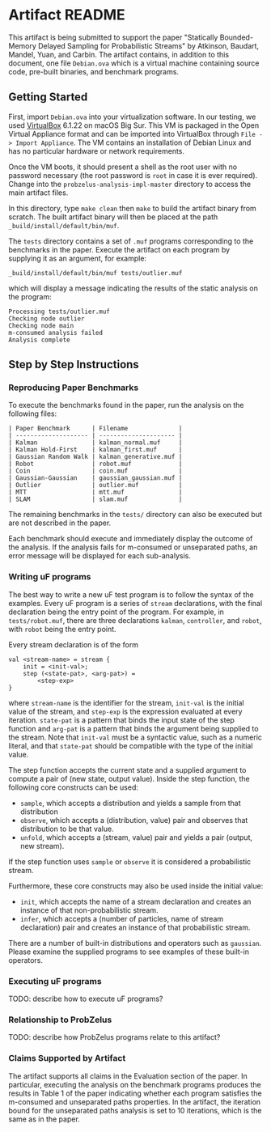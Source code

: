 # Artifact README

This artifact is being submitted to support the paper "Statically Bounded-Memory Delayed Sampling for Probabilistic Streams" by Atkinson, Baudart, Mandel, Yuan, and Carbin. The artifact contains, in addition to this document, one file `Debian.ova` which is a virtual machine containing source code, pre-built binaries, and benchmark programs.

## Getting Started

First, import `Debian.ova` into your virtualization software. In our testing, we used [VirtualBox](https://www.virtualbox.org) 6.1.22 on macOS Big Sur. This VM is packaged in the Open Virtual Appliance format and can be imported into VirtualBox through `File -> Import Appliance`. The VM contains an installation of Debian Linux and has no particular hardware or network requirements.

Once the VM boots, it should present a shell as the root user with no password necessary (the root password is `root` in case it is ever required). Change into the `probzelus-analysis-impl-master` directory to access the main artifact files.

In this directory, type `make clean` then `make` to build the artifact binary from scratch. The built artifact binary will then be placed at the path `_build/install/default/bin/muf`.

The `tests` directory contains a set of `.muf` programs corresponding to the benchmarks in the paper. Execute the artifact on each program by supplying it as an argument, for example:

```shell
_build/install/default/bin/muf tests/outlier.muf
```

which will display a message indicating the results of the static analysis on the program:

```text
Processing tests/outlier.muf
Checking node outlier
Checking node main
m-consumed analysis failed
Analysis complete
```

## Step by Step Instructions

### Reproducing Paper Benchmarks

To execute the benchmarks found in the paper, run the analysis on the following files:

```text
| Paper Benchmark      | Filename              |
| -------------------- | --------------------- |
| Kalman               | kalman_normal.muf     |
| Kalman Hold-First    | kalman_first.muf      |
| Gaussian Random Walk | kalman_generative.muf |
| Robot                | robot.muf             |
| Coin                 | coin.muf              |
| Gaussian-Gaussian    | gaussian_gaussian.muf |
| Outlier              | outlier.muf           |
| MTT                  | mtt.muf               |
| SLAM                 | slam.muf              |
```

The remaining benchmarks in the `tests/` directory can also be executed but are not described in the paper.

Each benchmark should execute and immediately display the outcome of the analysis. If the analysis fails for m-consumed or unseparated paths, an error message will be displayed for each sub-analysis.

### Writing uF programs

The best way to write a new uF test program is to follow the syntax of the examples. Every uF program is a series of `stream` declarations, with the final declaration being the entry point of the program. For example, in `tests/robot.muf`, there are three declarations `kalman`, `controller`, and `robot`, with `robot` being the entry point.

Every stream declaration is of the form

```text
val <stream-name> = stream {
    init = <init-val>;
    step (<state-pat>, <arg-pat>) =
        <step-exp>
}
```

where `stream-name` is the identifier for the stream, `init-val` is the initial value of the stream, and `step-exp` is the expression evaluated at every iteration. `state-pat` is a pattern that binds the input state of the step function and `arg-pat` is a pattern that binds the argument being supplied to the stream. Note that `init-val` must be a syntactic value, such as a numeric literal, and that `state-pat` should be compatible with the type of the initial value.

The step function accepts the current state and a supplied argument to compute a pair of (new state, output value). Inside the step function, the following core constructs can be used:

- `sample`, which accepts a distribution and yields a sample from that distribution
- `observe`, which accepts a (distribution, value) pair and observes that distribution to be that value.
- `unfold`, which accepts a (stream, value) pair and yields a pair (output, new stream).

If the step function uses `sample` or `observe` it is considered a probabilistic stream.

Furthermore, these core constructs may also be used inside the initial value:

- `init`, which accepts the name of a stream declaration and creates an instance of that non-probabilistic stream.
- `infer`, which accepts a (number of particles, name of stream declaration) pair and creates an instance of that probabilistic stream.

There are a number of built-in distributions and operators such as `gaussian`. Please examine the supplied programs to see examples of these built-in operators.

### Executing uF programs

TODO: describe how to execute uF programs?

### Relationship to ProbZelus

TODO: describe how ProbZelus programs relate to this artifact?

### Claims Supported by Artifact

The artifact supports all claims in the Evaluation section of the paper. In particular, executing the analysis on the benchmark programs produces the results in Table 1 of the paper indicating whether each program satisfies the m-consumed and unseparated paths properties. In the artifact, the iteration bound for the unseparated paths analysis is set to 10 iterations, which is the same as in the paper.
